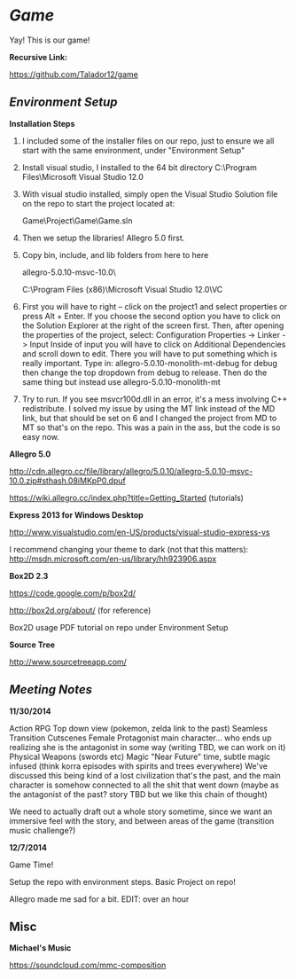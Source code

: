 *Game*
====

Yay! This is our game!

**Recursive Link:**

https://github.com/Talador12/game

*Environment Setup*
---

**Installation Steps**

1. I included some of the installer files on our repo, just to ensure we all start with the same environment, under "Environment Setup"
2. Install visual studio, I installed to the 64 bit directory C:\Program Files\Microsoft Visual Studio 12.0
3. With visual studio installed, simply open the Visual Studio Solution file on the repo to start the project located at:

	Game\Project\Game\Game.sln

4. Then we setup the libraries! Allegro 5.0 first.
5. Copy bin, include, and lib folders from here to here 

	allegro-5.0.10-msvc-10.0\

	C:\Program Files (x86)\Microsoft Visual Studio 12.0\VC
6. First you will have to right – click on the project1 and select properties or press Alt + Enter. If you choose the second option you have to click on the Solution Explorer at the right of the screen first. Then, after opening the properties of the project, select: Configuration Properties -> Linker -> Input Inside of input you will have to click on Additional Dependencies and scroll down to edit. There you will have to put something which is really important. Type in: allegro-5.0.10-monolith-mt-debug for debug then change the top dropdown from debug to release. Then do the same thing but instead use allegro-5.0.10-monolith-mt
7. Try to run. If you see msvcr100d.dll in an error, it's a mess involving C++ redistribute. I solved my issue by using the MT link instead of the MD link, but that should be set on 6 and I changed the project from MD to MT so that's on the repo.  This was a pain in the ass, but the code is so easy now.


**Allegro 5.0**

http://cdn.allegro.cc/file/library/allegro/5.0.10/allegro-5.0.10-msvc-10.0.zip#sthash.08iMKpP0.dpuf

https://wiki.allegro.cc/index.php?title=Getting_Started (tutorials)

**Express 2013 for Windows Desktop**

http://www.visualstudio.com/en-US/products/visual-studio-express-vs

I recommend changing your theme to dark (not that this matters): http://msdn.microsoft.com/en-us/library/hh923906.aspx

**Box2D 2.3**

https://code.google.com/p/box2d/

http://box2d.org/about/ (for reference)

Box2D usage PDF tutorial on repo under Environment Setup

**Source Tree**

http://www.sourcetreeapp.com/

*Meeting Notes*
---

**11/30/2014**

Action RPG
Top down view (pokemon, zelda link to the past)
Seamless Transition
Cutscenes
Female Protagonist main character... who ends up realizing she is the antagonist in some way (writing TBD, we can work on it)
Physical Weapons (swords etc)
Magic
"Near Future" time, subtle magic infused (think korra episodes with spirits and trees everywhere)
We've discussed this being kind of a lost civilization that's the past, and the main character is somehow connected to all the shit that went down (maybe as the antagonist of the past? story TBD but we like this chain of thought)

We need to actually draft out a whole story sometime, since we want an immersive feel with the story, and between areas of the game (transition music challenge?)

**12/7/2014**

Game Time!

Setup the repo with environment steps.
Basic Project on repo!

Allegro made me sad for a bit.
EDIT: over an hour


Misc
---
**Michael's Music**

https://soundcloud.com/mmc-composition